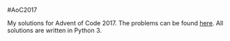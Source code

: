 #AoC2017

My solutions for Advent of Code 2017. The problems can be found [here](http://adventofcode.com/2017). All solutions are written in Python 3.
